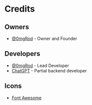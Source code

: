 # Credits

## Owners

- [@0mgRod](https://github.com/0mgRod) - Owner and Founder

## Developers

- [@0mgRod](https://github.com/0mgRod) - Lead Developer
- [ChatGPT](https://chat.openai.com) - Partial backend developer

## Icons

- [Font Awesome](https://fontawesome.com)
